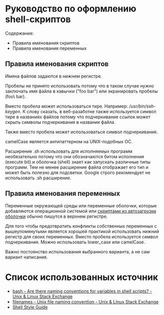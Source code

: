 # Руководство по оформлению shell-скриптов

Содержание:

- Правила именования скриптов
- Правила именования переменных

## Правила именования скриптов

Имена файлов задаются в нижнем регистре.

Пробелы не принято использовать потому что в таком случае нужно заключать имя файла в кавычки ("foo bar") или экранировать пробелы (foo\ bar).

Вместо пробела может использоваться тире. Например: */usr/bin/ssh-keygen*. К слову сказать, в веб-разаботке также используется символ тире в названиях файлов потому что подчеркивание ссылок может скрыть символы подчеркивания в названии файла.

Также вместо пробела может использоваться символ подчеркивания.

camelCase является антипаттерном на UNIX-подобных ОС.

Расширение .sh использовать для исполняемых программ необязательно потому что они обозначаются битом исполнения (execute bit) и оболочка (shell) знает как запускать различные типы программ. Тем не менее расширение файла отображает его тип и может быть полезно для подсветки. Google строго рекомендует не использовать .sh расширение.

## Правила именования переменных

Переменные окружающей среды или переменные оболочки, которые добавляются операционной системой или [скриптами из автозагрузки оболочки](https://ru.wikipedia.org/wiki/Bash#%D0%A1%D1%82%D0%B0%D1%80%D1%82%D0%BE%D0%B2%D1%8B%D0%B5_%D1%81%D0%BA%D1%80%D0%B8%D0%BF%D1%82%D1%8B) обычно пишутся в верхнем регистре.

Для того чтобы предотвратить конфликты собственных переменных с вышеупомянутыми является хорошей практикой использовать нижний регистр для своих переменных. Вместо пробела используется символ подчеркивания. Можно использовать lower_case или camelCase.

Важно постоянство использования выбранного варианта, а не сам вариант написания.

# Список использованных источник

- [bash - Are there naming conventions for variables in shell scripts? - Unix &amp; Linux Stack Exchange](https://unix.stackexchange.com/q/42847/40014)
- [filenames - Unix file naming convention - Unix &amp; Linux Stack Exchange](https://unix.stackexchange.com/q/7351/40014)
- [Shell Style Guide](https://google.github.io/styleguide/shell.xml)
